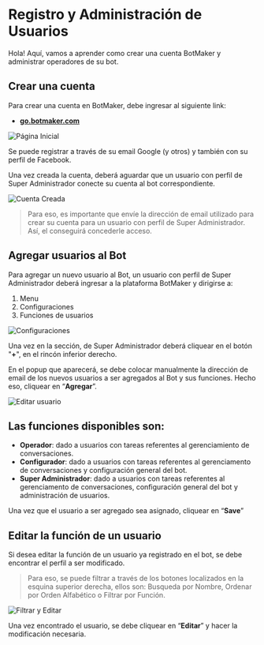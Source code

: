 # Registro y Administración de Usuarios

Hola! Aquí, vamos a aprender como crear una cuenta BotMaker y administrar operadores de su bot.

## Crear una cuenta

Para crear una cuenta en BotMaker, debe ingresar al siguiente link:

 - [**go.botmaker.com**](https://go.botmaker.com)

  ![Página Inicial](https://botmakeradmin.github.io/docs/pt/imagens/Pa%CC%81gina%20inicial.png)
 
Se puede registrar a través de su email Google (y otros) y también con su perfil de Facebook.

Una vez creada la cuenta, deberá aguardar que un usuario con perfil de Super Administrador conecte su cuenta al bot correspondiente.

![Cuenta Creada](https://botmakeradmin.github.io/docs/pt/imagens/Aguardando%20permissa%CC%83o.png)

> Para eso, es importante que envíe la dirección de email utilizado para crear su cuenta para un usuario con perfil de Super Administrador. Así, el conseguirá concederle acceso.

## Agregar usuarios al Bot

Para agregar un nuevo usuario al Bot, un usuario con perfil de Super Administrador deberá ingresar a la plataforma BotMaker y dirigirse a:

1. Menu
2. Configuraciones
3. Funciones de usuarios
 
 
![Configuraciones](https://botmakeradmin.github.io/docs/pt/imagens/Adicionar%20usua%CC%81rio.png)

Una vez en la sección, de Super Administrador deberá cliquear en el botón "**+**", en el rincón inferior derecho.

En el popup que aparecerá, se debe colocar manualmente la dirección de email de los nuevos usuarios a ser agregados al Bot y sus funciones. Hecho eso, cliquear en “**Agregar**”.

![Editar usuario](https://botmakeradmin.github.io/docs/pt/imagens/Editar%20usua%CC%81rio.png)

## Las funciones disponibles son:

 - **Operador**: dado a usuarios con tareas referentes al gerenciamiento de conversaciones.
 - **Configurador**: dado a usuarios con tareas referentes al gerenciamento de conversaciones y configuración general del bot.
 - **Super Administrador**: dado a usuarios con tareas referentes al gerenciamento de conversaciones, configuración general del bot y administración de usuarios.

Una vez que el usuario a ser agregado sea asignado, cliquear en “**Save**”

## Editar la función de un usuario

Si desea editar la función de un usuario ya registrado en el bot, se debe encontrar el perfil a ser modificado.

> Para eso, se puede filtrar a través de los botones localizados en la esquina superior derecha, ellos son: Busqueda por Nombre, Ordenar por Orden Alfabético o Filtrar por Función.

![Filtrar y Editar](https://botmakeradmin.github.io/docs/pt/imagens/FiltrarEditar.png)

Una vez encontrado el usuario, se debe cliquear en “**Editar**” y hacer la modificación necesaria.

<!--stackedit_data:
eyJoaXN0b3J5IjpbODU1OTAxNzE5LDQxNDA4MzAyOCwxMzcxMT
M0MzksMTc2OTc0MjIwMSwtNDkwMjU2MTk2LDE2MDA2NzUxNDMs
LTQ5MDI1NjE5Nl19
-->
<!--stackedit_data:
eyJoaXN0b3J5IjpbLTEyNDc3MDM4NzRdfQ==
-->
<!--stackedit_data:
eyJoaXN0b3J5IjpbMjk0ODc2NDY5XX0=
-->

